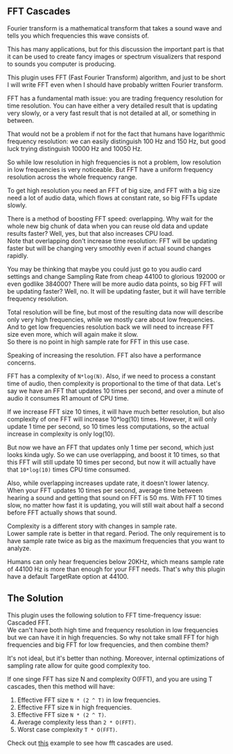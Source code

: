 ## FFT Cascades

Fourier transform is a mathematical transform that takes a sound wave and tells you which frequencies this wave consists of.

This has many applications, but for this discussion the important part is that it can be used to create fancy images or spectrum visualizers that respond to sounds you computer is producing.

This plugin uses FFT (Fast Fourier Transform) algorithm, and just to be short I will write FFT even when I should have probably written Fourier transform.

FFT has a fundamental math issue: you are trading frequency resolution for time resolution. You can have either a very detailed result that is updating very slowly, or a very fast result that is not detailed at all, or something in between.

That would not be a problem if not for the fact that humans have logarithmic frequency resolution: we can easily distinguish 100 Hz and 150 Hz, but good luck trying distinguish 10000 Hz and 10050 Hz.

So while low resolution in high frequencies is not a problem, low resolution in low frequencies is very noticeable. But FFT have a uniform frequency resolution across the whole frequency range.

To get high resolution you need an FFT of big size, and FFT with a big size need a lot of audio data, which flows at constant rate, so big FFTs update slowly.

There is a method of boosting FFT speed: overlapping. Why wait for the whole new big chunk of data when you can reuse old data and update results faster? Well, yes, but that also increases CPU load.<br/>
Note that overlapping don't increase time resolution: FFT will be updating faster but will be changing very smoothly even if actual sound changes rapidly.

You may be thinking that maybe you could just go to you audio card settings and change Sampling Rate from cheap 44100 to glorious 192000 or even godlike 384000? There will be more audio data points, so big FFT will be updating faster? Well, no. It will be updating faster, but it will have terrible frequency resolution.

Total resolution will be fine, but most of the resulting data now will describe only very high frequencies, while we mostly care about low frequencies. And to get low frequencies resolution back we will need to increase FFT size even more, which will again make it slow.<br/>
So there is no point in high sample rate for FFT in this use case.

Speaking of increasing the resolution. FFT also have a performance concerns.

FFT has a complexity of `N*log(N)`. Also, if we need to process a constant time of audio, then complexity is proportional to the time of that data.
Let's say we have an FFT that updates 10 times per second, and over a minute of audio it consumes R1 amount of CPU time.

If we increase FFT size 10 times, it will have much better resolution, but also complexity of one FFT will increase 10\*log(10) times. However, it will only update 1 time per second, so 10 times less computations, so the actual increase in complexity is only log(10).

But now we have an FFT that updates only 1 time per second, which just looks kinda ugly. So we can use overlapping, and boost it 10 times, so that this FFT will still update 10 times per second, but now it will actually have that `10*log(10)` times CPU time consumed.

Also, while overlapping increases update rate, it doesn't lower latency. When your FFT updates 10 times per second, average time between hearing a sound and getting that sound on FFT is 50 ms. With FFT 10 times slow, no matter how fast it is updating, you will still wait about half a second before FFT actually shows that sound.

Complexity is a different story with changes in sample rate.<br/>
Lower sample rate is better in that regard. Period. The only requirement is to have sample rate twice as big as the maximum frequencies that you want to analyze.

Humans can only hear frequencies below 20KHz, which means sample rate of 44100 Hz is more than enough for your FFT needs. That's why this plugin have a default TargetRate option at 44100.

## The Solution

This plugin uses the following solution to FFT time-frequency issue: Cascaded FFT.<br/>
We can't have both high time and frequency resolution in low frequencies but we can have it in high frequencies. So why not take small FFT for high frequencies and big FFT for low frequencies, and then combine them?

It's not ideal, but it's better than nothing. Moreover, internal optimizations of sampling rate allow for quite good complexity too.

If one singe FFT has size N and complexity O(FFT), and you are using T cascades, then this method will have:

1. Effective FFT size `N * (2 ^ T)` in low frequencies.
2. Effective FFT size `N` in high frequencies.
3. Effective FFT size `N * (2 ^ T)`.
4. Average complexity less than `2 * O(FFT)`.
5. Worst case complexity `T * O(FFT)`.

Check out [this](/docs/usage-examples/fft-spectrum.md) example to see how fft cascades are used.
